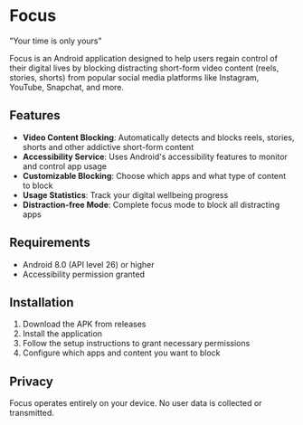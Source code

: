 # Focus

"Your time is only yours"

Focus is an Android application designed to help users regain control of their digital lives by blocking distracting short-form video content (reels, stories, shorts) from popular social media platforms like Instagram, YouTube, Snapchat, and more.

## Features

- **Video Content Blocking**: Automatically detects and blocks reels, stories, shorts and other addictive short-form content
- **Accessibility Service**: Uses Android's accessibility features to monitor and control app usage
- **Customizable Blocking**: Choose which apps and what type of content to block
- **Usage Statistics**: Track your digital wellbeing progress
- **Distraction-free Mode**: Complete focus mode to block all distracting apps

## Requirements

- Android 8.0 (API level 26) or higher
- Accessibility permission granted

## Installation

1. Download the APK from releases
2. Install the application
3. Follow the setup instructions to grant necessary permissions
4. Configure which apps and content you want to block

## Privacy

Focus operates entirely on your device. No user data is collected or transmitted.
